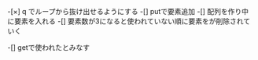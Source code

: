 -[×] q でループから抜け出せるようにする
-[] putで要素追加
    -[] 配列を作り中に要素を入れる
-[] 要素数が3になると使われていない順に要素をが削除されていく

-[] getで使われたとみなす



